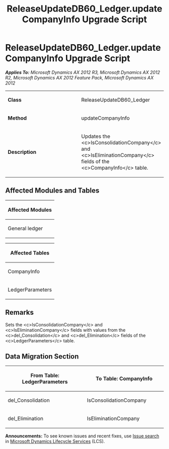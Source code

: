 ﻿---
title: ReleaseUpdateDB60_Ledger.updateCompanyInfo Upgrade Script
TOCTitle: ReleaseUpdateDB60_Ledger.updateCompanyInfo Upgrade Script
ms:assetid: 9a44a32d-f6e9-f3a0-88bb-9fe0fc296620
ms:mtpsurl: https://msdn.microsoft.com/en-us/library/JJ686298(v=AX.60)
ms:contentKeyID: 49710001
ms.date: 05/18/2015
mtps_version: v=AX.60
---

# ReleaseUpdateDB60\_Ledger.updateCompanyInfo Upgrade Script 


_**Applies To:** Microsoft Dynamics AX 2012 R3, Microsoft Dynamics AX 2012 R2, Microsoft Dynamics AX 2012 Feature Pack, Microsoft Dynamics AX 2012_

<table>
<colgroup>
<col style="width: 50%" />
<col style="width: 50%" />
</colgroup>
<tbody>
<tr class="odd">
<td><p><strong>Class</strong></p></td>
<td><p>ReleaseUpdateDB60_Ledger</p></td>
</tr>
<tr class="even">
<td><p><strong>Method</strong></p></td>
<td><p>updateCompanyInfo</p></td>
</tr>
<tr class="odd">
<td><p><strong>Description</strong></p></td>
<td><p>Updates the &lt;c&gt;IsConsolidationCompany&lt;/c&gt; and &lt;c&gt;IsEliminationCompany&lt;/c&gt; fields of the &lt;c&gt;CompanyInfo&lt;/c&gt; table.</p></td>
</tr>
</tbody>
</table>


## Affected Modules and Tables

<table>
<colgroup>
<col style="width: 100%" />
</colgroup>
<thead>
<tr class="header">
<th><p>Affected Modules</p></th>
</tr>
</thead>
<tbody>
<tr class="odd">
<td><p>General ledger</p></td>
</tr>
</tbody>
</table>


<table>
<colgroup>
<col style="width: 100%" />
</colgroup>
<thead>
<tr class="header">
<th><p>Affected Tables</p></th>
</tr>
</thead>
<tbody>
<tr class="odd">
<td><p>CompanyInfo</p></td>
</tr>
<tr class="even">
<td><p>LedgerParameters</p></td>
</tr>
</tbody>
</table>


## Remarks

Sets the \<c\>IsConsolidationCompany\</c\> and \<c\>IsEliminationCompany\</c\> fields with values from the \<c\>del\_Consolidation\</c\> and \<c\>del\_Elimination\</c\> fields of the \<c\>LedgerParameters\</c\> table.

## Data Migration Section

<table>
<colgroup>
<col style="width: 50%" />
<col style="width: 50%" />
</colgroup>
<thead>
<tr class="header">
<th><p>From Table: LedgerParameters</p></th>
<th><p>To Table: CompanyInfo</p></th>
</tr>
</thead>
<tbody>
<tr class="odd">
<td><p>del_Consolidation</p></td>
<td><p>IsConsolidationCompany</p></td>
</tr>
<tr class="even">
<td><p>del_Elimination</p></td>
<td><p>IsEliminationCompany</p></td>
</tr>
</tbody>
</table>

  
**Announcements:** To see known issues and recent fixes, use [Issue search](http://go.microsoft.com/fwlink/?linkid=389258) in [Microsoft Dynamics Lifecycle Services](http://go.microsoft.com/fwlink/?linkid=306505) (LCS).

